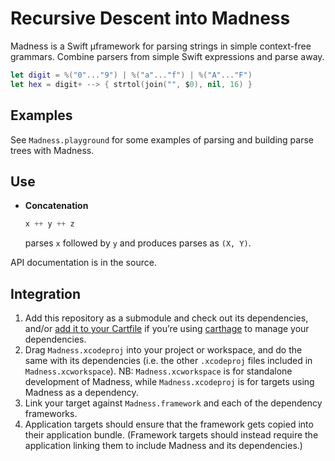 # Recursive Descent into Madness

Madness is a Swift µframework for parsing strings in simple context-free grammars. Combine parsers from simple Swift expressions and parse away.

```swift
let digit = %("0"..."9") | %("a"..."f") | %("A"..."F")
let hex = digit+ --> { strtol(join("", $0), nil, 16) }
```


## Examples

See `Madness.playground` for some examples of parsing and building parse trees with Madness.


## Use

- **Concatenation**

	```swift
	x ++ y ++ z
	```

	parses `x` followed by `y` and produces parses as `(X, Y)`.

API documentation is in the source.


## Integration

1. Add this repository as a submodule and check out its dependencies, and/or [add it to your Cartfile](https://github.com/Carthage/Carthage/blob/master/Documentation/Artifacts.md#cartfile) if you’re using [carthage](https://github.com/Carthage/Carthage/) to manage your dependencies.
2. Drag `Madness.xcodeproj` into your project or workspace, and do the same with its dependencies (i.e. the other `.xcodeproj` files included in `Madness.xcworkspace`). NB: `Madness.xcworkspace` is for standalone development of Madness, while `Madness.xcodeproj` is for targets using Madness as a dependency.
3. Link your target against `Madness.framework` and each of the dependency frameworks.
4. Application targets should ensure that the framework gets copied into their application bundle. (Framework targets should instead require the application linking them to include Madness and its dependencies.)
